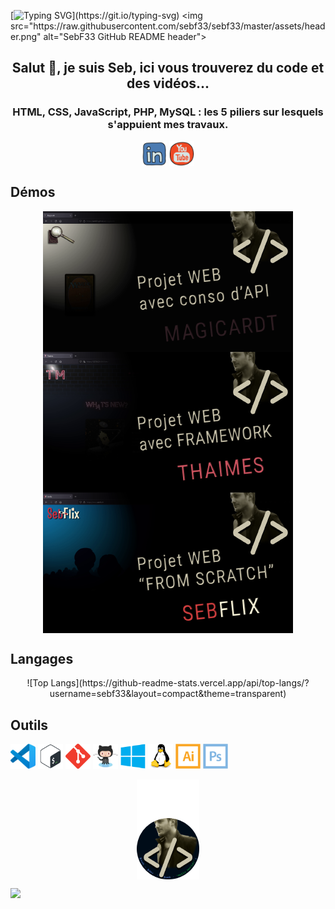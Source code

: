 [![Typing SVG](https://readme-typing-svg.demolab.com?font=MonoLisa&size=18&pause=1000&color=CBC5AD&center=true&width=435&lines=Bienvenue+dans+mon+atelier+du+d%C3%A9v+!)](https://git.io/typing-svg)
<img src="https://raw.githubusercontent.com/sebf33/sebf33/master/assets/header.png" alt="SebF33 GitHub README header">
<h2 align="center">Salut 👋, je suis Seb, ici vous trouverez du code et des vidéos...</h2>
<h3 align="center">HTML, CSS, JavaScript, PHP, MySQL : les 5 piliers sur lesquels s'appuient mes travaux.</h2>

<p align="center">
  <a href="https://www.linkedin.com/in/sébastien-flouriot-99aa75205"><img align="center" src="https://raw.githubusercontent.com/sebf33/sebf33/master/assets/linkedin.svg" alt="linkedin" height="40" width="40" /></a> <a href="https://www.youtube.com/channel/UCjwYESom5l53m9kS_OOnVqw"><img align="center" src="https://raw.githubusercontent.com/sebf33/sebf33/master/assets/youtube.svg" alt="youtube" height="40" width="40" /></a>
</p>

## Démos

<p align="center">
  <a href="https://youtu.be/wl5Ld7shHVw"><img align="center" src="https://raw.githubusercontent.com/sebf33/sebf33/master/assets/magicardt.png" alt="Projet web avec conso d’API — Magicardt" /></a> <a href="https://youtu.be/_hl4ums-3L0"><img align="center" src="https://raw.githubusercontent.com/sebf33/sebf33/master/assets/thaimes.png" alt="Projet web avec framework — Thaimes" /></a> <a href="https://youtu.be/9nsG9OynBxs"><img align="center" src="https://raw.githubusercontent.com/sebf33/sebf33/master/assets/sebflix.png" alt="Projet web from scratch — Sebflix" /></a>
</p>

## Langages

<p align="center">
![Top Langs](https://github-readme-stats.vercel.app/api/top-langs/?username=sebf33&layout=compact&theme=transparent)
</p>

## Outils

<code><img src="https://raw.githubusercontent.com/sebf33/sebf33/master/assets/vsc.svg" alt="vsc" width="40" height="40"/></code>
<code><img src="https://raw.githubusercontent.com/sebf33/sebf33/master/assets/bash.svg" alt="bash" width="40" height="40"/></code>
<code><img src="https://raw.githubusercontent.com/sebf33/sebf33/master/assets/git.svg" alt="git" width="40" height="40"/></code>
<code><img src="https://raw.githubusercontent.com/sebf33/sebf33/master/assets/github.svg" alt="github" width="40" height="40"/></code>
<code><img src="https://raw.githubusercontent.com/sebf33/sebf33/master/assets/windows.svg" alt="windows" width="40" height="40"/></code>
<code><img src="https://raw.githubusercontent.com/sebf33/sebf33/master/assets/linux.svg" alt="linux" width="40" height="40"/></code>
<code><img src="https://raw.githubusercontent.com/sebf33/sebf33/master/assets/illustrator.svg" alt="illustrator" width="40" height="40"/></code>
<code><img src="https://raw.githubusercontent.com/sebf33/sebf33/master/assets/photoshop.svg" alt="photoshop" width="40" height="40"/></code>

<p align="center">
  <img align="center" width="100" src="https://raw.githubusercontent.com/sebf33/sebf33/master/assets/avatar.png" />
</p>

![](https://komarev.com/ghpvc/?username=sebf33)